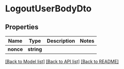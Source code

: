 # LogoutUserBodyDto

## Properties
Name | Type | Description | Notes
------------ | ------------- | ------------- | -------------
**nonce** | **string** |  | 

[[Back to Model list]](../../README.md#documentation-for-models) [[Back to API list]](../../README.md#documentation-for-api-endpoints) [[Back to README]](../../README.md)

